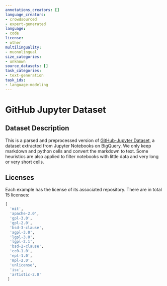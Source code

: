 ```yaml
---
annotations_creators: []
language_creators:
- crowdsourced
- expert-generated
language:
- code
license:
- other
multilinguality:
- muonolingual
size_categories:
- unknown
source_datasets: []
task_categories:
- text-generation
task_ids:
- language-modeling
---
```


# GitHub Jupyter Dataset

## Dataset Description
This is a parsed and preprocessed version of [GitHub-Jupyter Dataset](https://huggingface.co/datasets/codeparrot/github-jupyter), a dataset extracted from Jupyter Notebooks on BigQuery. We only keep markdown and python cells and convert the markdown to text. Some heuristics are also applied to filter notebooks with little data and very long or very short cells. 


## Licenses
Each example has the license of its associated repository. There are in total 15 licenses:
```python
[
  'mit',
  'apache-2.0',
  'gpl-3.0',
  'gpl-2.0',
  'bsd-3-clause',
  'agpl-3.0',
  'lgpl-3.0',
  'lgpl-2.1',
  'bsd-2-clause',
  'cc0-1.0',
  'epl-1.0',
  'mpl-2.0',
  'unlicense',
  'isc',
  'artistic-2.0'
 ]
```
